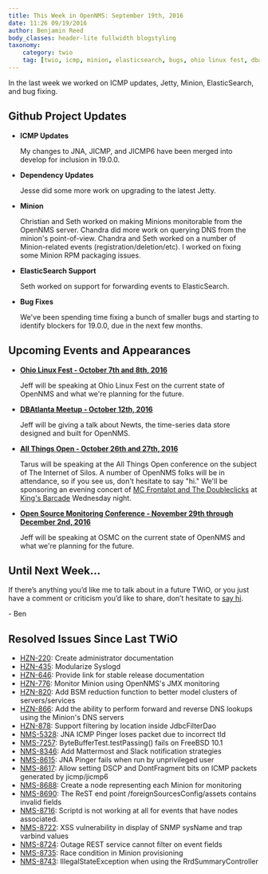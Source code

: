 ```yaml
---
title: This Week in OpenNMS: September 19th, 2016
date: 11:26 09/19/2016
author: Benjamin Reed
body_classes: header-lite fullwidth blogstyling
taxonomy:
    category: twio
    tag: [twio, icmp, minion, elasticsearch, bugs, ohio linux fest, dbatlanta, all things open, ato, mc frontalot, the doubleclicks, kings barcade, osmc]
---
```


In the last week we worked on ICMP updates, Jetty, Minion, ElasticSearch, and bug fixing.

<!-- git log --all --no-merges --since='2016-09-12 00:00:00' --until='2016-09-19 00:00:00' --format='%Cblue%ai %Cgreen%aN %Cred%d %Creset%s %Cblue(%H)'  | sort | less -R -->

Github Project Updates
----------------------

* __ICMP Updates__

  My changes to JNA, JICMP, and JICMP6 have been merged into develop for inclusion in 19.0.0.

* __Dependency Updates__

  Jesse did some more work on upgrading to the latest Jetty.

* __Minion__

  Christian and Seth worked on making Minions monitorable from the OpenNMS server.  Chandra did more work on querying DNS from the minion's point-of-view. Chandra and Seth worked on a number of Minion-related events (registration/deletion/etc).  I worked on fixing some Minion RPM packaging issues.

* __ElasticSearch Support__

  Seth worked on support for forwarding events to ElasticSearch.

* __Bug Fixes__

  We've been spending time fixing a bunch of smaller bugs and starting to identify blockers for 19.0.0, due in the next few months.

Upcoming Events and Appearances
-------------------------------

* __[Ohio Linux Fest - October 7th and 8th, 2016](https://ohiolinux.org/)__

  Jeff will be speaking at Ohio Linux Fest on the current state of OpenNMS and what we're planning for the future.

* __[DBAtlanta Meetup - October 12th, 2016](https://www.meetup.com/DBAtlanta/events/233373942/)__

  Jeff will be giving a talk about Newts, the time-series data store designed and built for OpenNMS.

* __[All Things Open - October 26th and 27th, 2016](https://allthingsopen.org/)__

  Tarus will be speaking at the All Things Open conference on the subject of The Internet of Silos.  A number of OpenNMS folks will be in attendance, so if you see us, don't hesitate to say "hi."  We'll be sponsoring an evening concert of [MC Frontalot and The Doubleclicks](http://www.adventuresinoss.com/2016/07/05/mc-frontalot-and-the-doubleclicks-at-all-things-open/) at [King's Barcade](http://www.kingsbarcade.com/) Wednesday night.

* __[Open Source Monitoring Conference - November 29th through December 2nd, 2016](https://www.netways.de/en/events_trainings/osmc/overview/)__

  Jeff will be speaking at OSMC on the current state of OpenNMS and what we're planning for the future.

Until Next Week…
----------------

If there’s anything you’d like me to talk about in a future TWiO, or you just have a comment or criticism you’d like to share, don’t hesitate to [say hi](mailto:twio@opennms.org).

\- Ben

Resolved Issues Since Last TWiO
-------------------------------

* [HZN-220](https://issues.opennms.org/browse/HZN-220): Create administrator documentation
* [HZN-435](https://issues.opennms.org/browse/HZN-435): Modularize Syslogd
* [HZN-646](https://issues.opennms.org/browse/HZN-646): Provide link for stable release documentation
* [HZN-776](https://issues.opennms.org/browse/HZN-776): Monitor Minion using OpenNMS's JMX monitoring
* [HZN-820](https://issues.opennms.org/browse/HZN-820): Add BSM reduction function to better model clusters of servers/services
* [HZN-866](https://issues.opennms.org/browse/HZN-866): Add the ability to perform forward and reverse DNS lookups using the Minion's DNS servers
* [HZN-878](https://issues.opennms.org/browse/HZN-878): Support filtering by location inside JdbcFilterDao
* [NMS-5328](https://issues.opennms.org/browse/NMS-5328): JNA ICMP Pinger loses packet due to incorrect tId
* [NMS-7257](https://issues.opennms.org/browse/NMS-7257): ByteBufferTest.testPassing() fails on FreeBSD 10.1
* [NMS-8346](https://issues.opennms.org/browse/NMS-8346): Add Mattermost and Slack notification strategies
* [NMS-8615](https://issues.opennms.org/browse/NMS-8615): JNA Pinger fails when run by unprivileged user
* [NMS-8617](https://issues.opennms.org/browse/NMS-8617): Allow setting DSCP and DontFragment bits on ICMP packets generated by jicmp/jicmp6
* [NMS-8688](https://issues.opennms.org/browse/NMS-8688): Create a node representing each Minion for monitoring
* [NMS-8690](https://issues.opennms.org/browse/NMS-8690): The ReST end point /foreignSourcesConfig/assets contains invalid fields
* [NMS-8716](https://issues.opennms.org/browse/NMS-8716): Scriptd is not working at all for events that have nodes associated.
* [NMS-8722](https://issues.opennms.org/browse/NMS-8722): XSS vulnerability in display of SNMP sysName and trap varbind values
* [NMS-8724](https://issues.opennms.org/browse/NMS-8724): Outage REST service cannot filter on event fields
* [NMS-8735](https://issues.opennms.org/browse/NMS-8735): Race condition in Minion provisioning
* [NMS-8743](https://issues.opennms.org/browse/NMS-8743): IllegalStateException when using the RrdSummaryController

<!--
  https://github.com/OpenNMS/twio-fodder/blob/master/scripts/twio-issues-list.pl
-->
